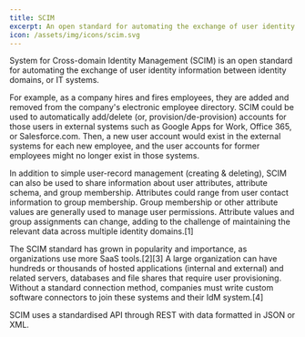 ```yaml
---
title: SCIM
excerpt: An open standard for automating the exchange of user identity information between identity domains
icon: /assets/img/icons/scim.svg
---
```

System for Cross-domain Identity Management (SCIM) is an open standard for automating the exchange of user identity information between identity domains, or IT systems.

For example, as a company hires and fires employees, they are added and removed from the company's electronic employee directory. SCIM could be used to automatically add/delete (or, provision/de-provision) accounts for those users in external systems such as Google Apps for Work, Office 365, or Salesforce.com. Then, a new user account would exist in the external systems for each new employee, and the user accounts for former employees might no longer exist in those systems.

In addition to simple user-record management (creating & deleting), SCIM can also be used to share information about user attributes, attribute schema, and group membership. Attributes could range from user contact information to group membership. Group membership or other attribute values are generally used to manage user permissions. Attribute values and group assignments can change, adding to the challenge of maintaining the relevant data across multiple identity domains.[1]

The SCIM standard has grown in popularity and importance, as organizations use more SaaS tools.[2][3] A large organization can have hundreds or thousands of hosted applications (internal and external) and related servers, databases and file shares that require user provisioning. Without a standard connection method, companies must write custom software connectors to join these systems and their IdM system.[4]

SCIM uses a standardised API through REST with data formatted in JSON or XML.